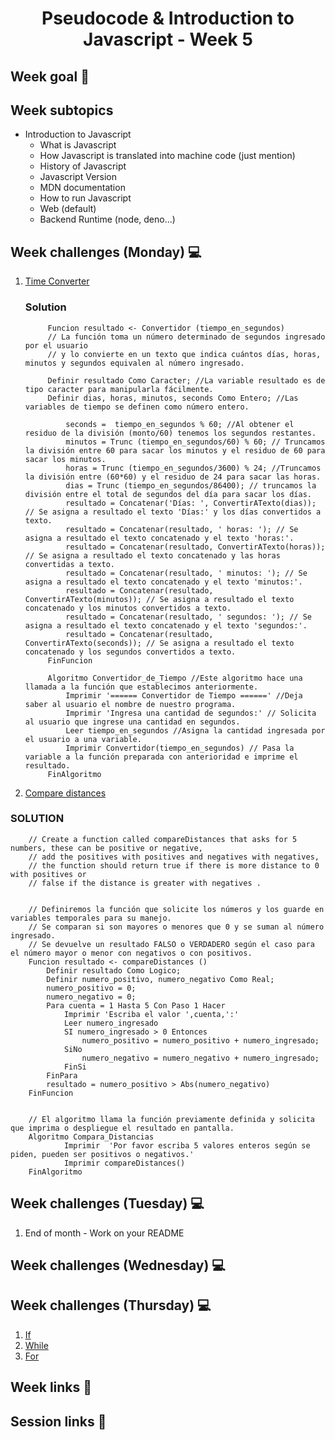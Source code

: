 <h1 align="center">Pseudocode & Introduction to Javascript - Week 5</h1>

## Week goal 🏁

<p></p>

## Week subtopics

- Introduction to Javascript
    - What is Javascript
    - How Javascript is translated into machine code (just mention)
    - History of Javascript
    - Javascript Version
    - MDN documentation
    - How to run Javascript
    - Web (default)
    - Backend Runtime (node, deno...)

## Week challenges (Monday) 💻

1. [Time Converter](./challenges/e00/desc)

	### Solution
	
			Funcion resultado <- Convertidor (tiempo_en_segundos)
			// La función toma un número determinado de segundos ingresado por el usuario
			// y lo convierte en un texto que indica cuántos días, horas, minutos y segundos equivalen al número ingresado.

			Definir resultado Como Caracter; //La variable resultado es de tipo caracter para manipularla fácilmente.
			Definir dias, horas, minutos, seconds Como Entero; //Las variables de tiempo se definen como número entero.

				seconds =  tiempo_en_segundos % 60; //Al obtener el residuo de la división (monto/60) tenemos los segundos restantes.
				minutos = Trunc (tiempo_en_segundos/60) % 60; // Truncamos la división entre 60 para sacar los minutos y el residuo de 60 para sacar los minutos. 
				horas = Trunc (tiempo_en_segundos/3600) % 24; //Truncamos la división entre (60*60) y el residuo de 24 para sacar las horas. 
				dias = Trunc (tiempo_en_segundos/86400); // truncamos la división entre el total de segundos del día para sacar los días.
				resultado = Concatenar('Días: ', ConvertirATexto(dias)); // Se asigna a resultado el texto 'Días:' y los días convertidos a texto.
				resultado = Concatenar(resultado, ' horas: '); // Se asigna a resultado el texto concatenado y el texto 'horas:'.
				resultado = Concatenar(resultado, ConvertirATexto(horas)); // Se asigna a resultado el texto concatenado y las horas convertidas a texto.
				resultado = Concatenar(resultado, ' minutos: '); // Se asigna a resultado el texto concatenado y el texto 'minutos:'.
				resultado = Concatenar(resultado, ConvertirATexto(minutos)); // Se asigna a resultado el texto concatenado y los minutos convertidos a texto.
				resultado = Concatenar(resultado, ' segundos: '); // Se asigna a resultado el texto concatenado y el texto 'segundos:'.
				resultado = Concatenar(resultado, ConvertirATexto(seconds)); // Se asigna a resultado el texto concatenado y los segundos convertidos a texto.
			FinFuncion

			Algoritmo Convertidor_de_Tiempo //Este algoritmo hace una llamada a la función que establecimos anteriormente.
				Imprimir '====== Convertidor de Tiempo ======' //Deja saber al usuario el nombre de nuestro programa.
				Imprimir 'Ingresa una cantidad de segundos:' // Solicita al usuario que ingrese una cantidad en segundos.
				Leer tiempo_en_segundos //Asigna la cantidad ingresada por el usuario a una variable.
				Imprimir Convertidor(tiempo_en_segundos) // Pasa la variable a la función preparada con anterioridad e imprime el resultado.
			FinAlgoritmo


2. [Compare distances](./challenges/e01/desc/)

### SOLUTION

		// Create a function called compareDistances that asks for 5 numbers, these can be positive or negative, 
		// add the positives with positives and negatives with negatives, 
		// the function should return true if there is more distance to 0 with positives or 
		// false if the distance is greater with negatives .


		// Definiremos la función que solicite los números y los guarde en variables temporales para su manejo.
		// Se comparan si son mayores o menores que 0 y se suman al número ingresado.
		// Se devuelve un resultado FALSO o VERDADERO según el caso para el número mayor o menor con negativos o con positivos.
		Funcion resultado <- compareDistances ()
			Definir resultado Como Logico;
			Definir numero_positivo, numero_negativo Como Real;
			numero_positivo = 0;
			numero_negativo = 0;
			Para cuenta = 1 Hasta 5 Con Paso 1 Hacer
				Imprimir 'Escriba el valor ',cuenta,':'
				Leer numero_ingresado
				SI numero_ingresado > 0 Entonces
					numero_positivo = numero_positivo + numero_ingresado;
				SiNo
					numero_negativo = numero_negativo + numero_ingresado;
				FinSi
			FinPara
			resultado = numero_positivo > Abs(numero_negativo)
		FinFuncion


		// El algoritmo llama la función previamente definida y solicita que imprima o despliegue el resultado en pantalla.
		Algoritmo Compara_Distancias
				Imprimir  'Por favor escriba 5 valores enteros según se piden, pueden ser positivos o negativos.'
				Imprimir compareDistances()
		FinAlgoritmo

## Week challenges (Tuesday) 💻

1. End of month - Work on your README

## Week challenges (Wednesday) 💻

## Week challenges (Thursday) 💻
1. [If](./challenges/e06/desc)
2. [While](./challenges/e07/desc/)
3. [For](./challenges/e08/desc)

## Week links 🔗

## Session links 🔗
